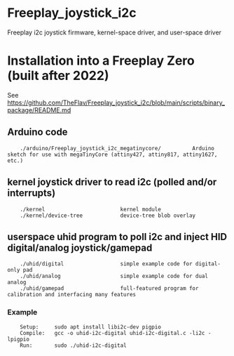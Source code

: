 # Freeplay_joystick_i2c
Freeplay i2c joystick firmware, kernel-space driver, and user-space driver        

# Installation into a Freeplay Zero (built after 2022)
See https://github.com/TheFlav/Freeplay_joystick_i2c/blob/main/scripts/binary_package/README.md

## Arduino code
        ./arduino/Freeplay_joystick_i2c_megatinycore/          Arduino sketch for use with megaTinyCore (attiny427, attiny817, attiny1627, etc.)

## kernel joystick driver to read i2c (polled and/or interrupts)
        ./kernel                        kernel module
        ./kernel/device-tree            device-tree blob overlay

## userspace uhid program to poll i2c and inject HID digital/analog joystick/gamepad
        ./uhid/digital                  simple example code for digital-only pad
        ./uhid/analog                   simple example code for dual analog 
        ./uhid/gamepad                  full-featured program for calibration and interfacing many features
        
### Example
        Setup:     sudo apt install libi2c-dev pigpio
        Compile:   gcc -o uhid-i2c-digital uhid-i2c-digital.c -li2c -lpigpio
        Run:       sudo ./uhid-i2c-digital 
